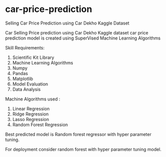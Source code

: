 # car-price-prediction
Selling Car Price Prediction using Car Dekho Kaggle Dataset 

Car Selling Price prediction using Car Dekho Kaggle dataset
car price prediction model is created using SuperVised Machine Learning Algorithms

Skill Requirements:
  
  1. Scientific Kit Library
  2. Machine Learning Algorithms
  3. Numpy
  4. Pandas
  5. Matplotlib
  6. Model Evaluation
  7. Data Analysis


Machine Algorithms used :
  1. Linear Regression
  2. Ridge Regression
  3. Lasso Regression
  4. Random Forest Regression

Best predicted model is Random forest regressor with hyper parameter tuning.

For deployment consider random forest with hyper parameter tuning model.
